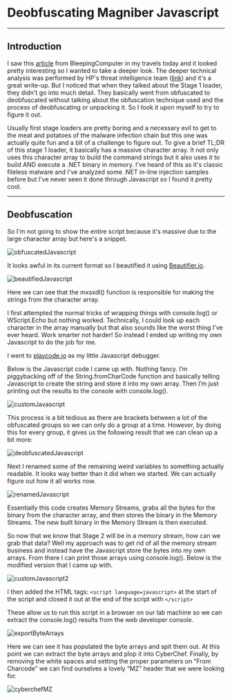 # Deobfuscating Magniber Javascript
---
## Introduction
I saw this [article](https://www.bleepingcomputer.com/news/security/magniber-ransomware-now-infects-windows-users-via-javascript-files/) from BleepingComputer in my travels today and it looked pretty interesting so I wanted to take a deeper look. The deeper technical analysis was performed by HP's threat intelligence team ([link](https://threatresearch.ext.hp.com/magniber-ransomware-switches-to-javascript-targeting-home-users-with-fake-software-updates/)) and it's a great write-up. But I noticed that when they talked about the Stage 1 loader, they didn't go into much detail. They basically went from obfuscated to deobfuscated without talking about the obfuscation technique used and the process of deobfuscating or unpacking it. So I took it upon myself to try to figure it out.

Usually first stage loaders are pretty boring and a necessary evil to get to the meat and potatoes of the malware infection chain but this one was actually quite fun and a bit of a challenge to figure out. To give a brief TL;DR of this stage 1 loader, it basically has a massive character array. It not only uses this character array to build the command strings but it also uses it to build AND execute a .NET binary in memory. I've heard of this as it's classic fileless malware and I've analyzed some .NET in-line injection samples before but I've never seen it done through Javascript so I found it pretty cool.

---

## Deobfuscation

So I'm not going to show the entire script because it's massive due to the large character array but here's a snippet.

![obfuscatedJavascript](Pictures/obfuscatedJavascript.png)

It looks awful in its current format so I beautified it using [Beautifier.io](https://beautifier.io). 

![beautifiedJavascript](Pictures/beautifiedJavascript.png)

Here we can see that the mxsxdl() function is responsible for making the strings from the character array.

I first attempted the normal tricks of wrapping things with console.log() or WScript.Echo but nothing worked. Technically, I could look up each character in the array manually but that also sounds like the worst thing I've ever heard. Work smarter not harder! So instead I ended up writing my own Javascript to do the job for me.

I went to [playcode.io](https://playcode.io) as my little Javascript debugger.

Below is the Javascript code I came up with. Nothing fancy. I’m piggybacking off of the String.fromCharCode function and basically telling Javascript to create the string and store it into my own array. Then I’m just printing out the results to the console with console.log().

![customJavascript](Pictures/customJavascript.png)

This process is a bit tedious as there are brackets between a lot of the obfuscated groups so we can only do a group at a time. However, by doing this for every group, it gives us the following result that we can clean up a bit more:

![deobfuscatedJavascript](Pictures/deobfuscatedJavascript.png)

Next I renamed some of the remaining weird variables to something actually readable. It looks way better than it did when we started. We can actually figure out how it all works now.

![renamedJavascript](Pictures/renamedJavascript.png)

Essentially this code creates Memory Streams, grabs all the bytes for the binary from the character array, and then stores the binary in the Memory Streams. The new built binary in the Memory Stream is then executed.

So now that we know that Stage 2 will be in a memory stream, how can we grab that data? Well my approach was to get rid of all the memory stream business and instead have the Javascript store the bytes into my own arrays. From there I can print those arrays using console.log(). Below is the modified version that I came up with.

![customJavascript2](Pictures/customJavascript2.png)

I then added the HTML tags: `<script language=javascript>` at the start of the script and closed it out at the end of the script with `</script>`

These allow us to run this script in a browser on our lab machine so we can extract the console.log() results from the web developer console.

![exportByteArrays](Pictures/exportByteArrays.png)

Here we can see it has populated the byte arrays and spit them out. At this point we can extract the byte arrays and plop it into CyberChef. Finally, by removing the white spaces and setting the proper parameters on “From Charcode” we can find ourselves a lovely “MZ” header that we were looking for.

![cyberchefMZ](Pictures/cyberchefMZ.png)
